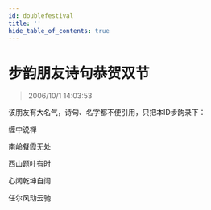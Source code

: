 ```yaml
---
id: doublefestival
title: ''
hide_table_of_contents: true
---
```


# 步韵朋友诗句恭贺双节

> 2006/10/1 14:03:53

该朋友有大名气，诗句、名字都不便引用，只把本ID步韵录下：
 
缠中说禅

<div style={{color:'#FF0000', fontSize: 'xxx-large', fontWeight: 'bold', textAlign: 'center', lineHeight: '150%'}}>

南岭餐霞无处
 
西山题叶有时
 
心闲乾坤自阔
 
任尔风动云驰
</div>